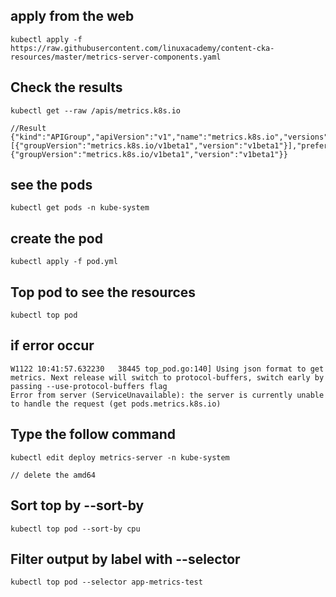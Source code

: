 
## apply from the web
```
kubectl apply -f https://raw.githubusercontent.com/linuxacademy/content-cka-resources/master/metrics-server-components.yaml
```

## Check the results
```
kubectl get --raw /apis/metrics.k8s.io
```
```
//Result
{"kind":"APIGroup","apiVersion":"v1","name":"metrics.k8s.io","versions":[{"groupVersion":"metrics.k8s.io/v1beta1","version":"v1beta1"}],"preferredVersion":{"groupVersion":"metrics.k8s.io/v1beta1","version":"v1beta1"}}
```
## see the pods
```
kubectl get pods -n kube-system  
```

## create the pod
```
kubectl apply -f pod.yml
```


## Top pod to see the resources
```
kubectl top pod
```

## if error occur
```
W1122 10:41:57.632230   38445 top_pod.go:140] Using json format to get metrics. Next release will switch to protocol-buffers, switch early by passing --use-protocol-buffers flag
Error from server (ServiceUnavailable): the server is currently unable to handle the request (get pods.metrics.k8s.io)
```



## Type the follow command
```
kubectl edit deploy metrics-server -n kube-system

// delete the amd64
```

## Sort top  by --sort-by
```
kubectl top pod --sort-by cpu
```

## Filter output by label with --selector 
```
kubectl top pod --selector app-metrics-test
```